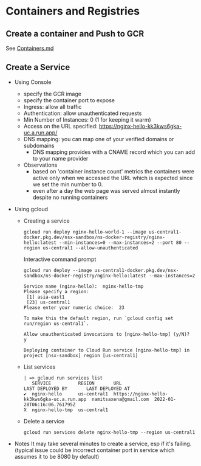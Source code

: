 # Containers and Registries

## Create a container and Push to GCR
   See [Containers.md](Containers.md)

## Create a Service
  * Using Console
    * specify the GCR image
    * specify the container port to expose
    * Ingress: allow all traffic
    * Authentication: allow unauthenticated requests
    * Min Number of Instances: 0 (1 for keeping it warm)
    * Access on the URL specified: https://nginx-hello-kk3kws6gka-uc.a.run.app/
    * DNS mapping: you can map one of your verified domains or subdomains
      * DNS mapping provides with a CNAME record which you can add to your name provider
    * Observations
      * based on 'container instance count'  metrics the containers were active only when we accessed the URL which is expected since we set the min number to 0.
      * even after a day the web page was served almost instantly despite no running containers
  * Using gcloud
    * Creating a service
      ```
      gcloud run deploy nginx-hello-world-1 --image us-central1-docker.pkg.dev/nsx-sandbox/ns-docker-registry/nginx-hello:latest --min-instances=0 --max-instances=2 --port 80 --region us-central1 --allow-unauthenticated
      ```

      Interactive command prompt
      ```
      gcloud run deploy --image us-central1-docker.pkg.dev/nsx-sandbox/ns-docker-registry/nginx-hello:latest --max-instances=2
      
      Service name (nginx-hello):  nginx-hello-tmp
      Please specify a region:
       [1] asia-east1
       [23] us-central1
      Please enter your numeric choice:  23

      To make this the default region, run `gcloud config set run/region us-central1`.

      Allow unauthenticated invocations to [nginx-hello-tmp] (y/N)?  y

      Deploying container to Cloud Run service [nginx-hello-tmp] in project [nsx-sandbox] region [us-central1]
      ```    
    * List services
      ```
      | => gcloud run services list
         SERVICE          REGION       URL                                          LAST DEPLOYED BY       LAST DEPLOYED AT
      ✔  nginx-hello      us-central1  https://nginx-hello-kk3kws6gka-uc.a.run.app  namitsaxena@gmail.com  2022-01-28T06:16:06.761795Z
      X  nginx-hello-tmp  us-central1
      ```
    * Delete a service
      ```
      gcloud run services delete nginx-hello-tmp --region us-central1
      ```  

  * Notes
    It may take several minutes to create a service, esp if it's failing. (typical issue could be incorrect container port in service which assumes it to be 8080 by default)